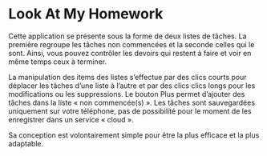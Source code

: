 # Look At My Homework
Cette application se présente sous la forme de deux listes de tâches. La première regroupe les tâches non commencées et la seconde celles qui le sont.
Ainsi, vous pouvez contrôler les devoirs qui restent à faire et voir en même temps ceux à terminer.

La manipulation des items des listes s’effectue par des clics courts pour déplacer les tâches d’une liste à l’autre et par des clics clics longs pour les modifications ou les suppressions.
Le bouton Plus permet d’ajouter des tâches dans la liste « non commencée(s) ».
Les tâches sont sauvegardées uniquement sur votre téléphone, pas de possibilité pour le moment de les enregistrer dans un service « cloud ».

Sa conception est volontairement simple pour être la plus efficace et la plus adaptable.
